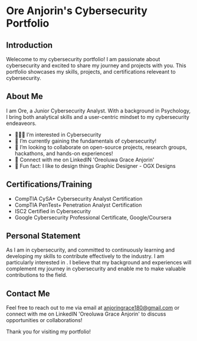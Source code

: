 # Ore Anjorin's Cybersecurity Portfolio 

## Introduction
Welecome to my cybersecurity portfolio! I am passionate about cybersecurity and excited to share my journey and projects with you. This portfolio showcases my skills, projects, and certifications releveant to cybersecurity.

## About Me
I am Ore, a Junior Cybersecurity Analyst. With a background in Psychology, I bring both analytical skills and a user-centric mindset to my cybersecurity endeaveors.
- 👩🏾‍💻 I’m interested in Cybersecurity
- 🌱 I’m currently gaining the fundamentals of cybersecurity! 
- 📌 I’m looking to collaborate on open-source projects, research groups, hackathons, and hands-on experiences!
- 🔗 Connect with me on LinkedIN 'Oreoluwa Grace Anjorin'
- 🎀 Fun fact: I like to design things Graphic Designer - OGX Designs

## Certifications/Training
- CompTIA CySA+ Cybersecurity Analyst Certification
- CompTIA PenTest+ Penetration Analyst Certification
- ISC2 Certified in Cybersecurity
- Google Cybersecurity Professional Certificate, Google/Coursera

## Personal Statement
As I am in cybersecurity, and committed to continuously learning and developing my skills to contribute effectively to the industry. I am particularly interested in . I believe that my background and experiences will complement my journey in cybersecurity and enable me to make valuable contributions to the field.

## Contact Me
Feel free to reach out to me via email at anjoringrace180@gmail.com or connect with me on LinkedIN 'Oreoluwa Grace Anjorin' to discuss opportunities or collaborations!

Thank you for visiting my portfolio!

<!---
oreanjorin/oreanjorin is a ✨ special ✨ repository because its `README.md` (this file) appears on your GitHub profile.
You can click the Preview link to take a look at your changes.
--->
